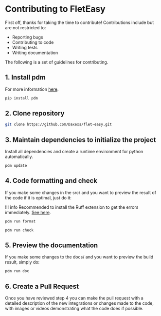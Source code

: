 # Contributing to FletEasy

First off, thanks for taking the time to contribute! Contributions include but are not restricted to:

* Reporting bugs
* Contributing to code
* Writing tests
* Writing documentation

The following is a set of guidelines for contributing.

## 1. Install pdm

For more information [here](https://github.com/pdm-project/pdm).

```bash
pip install pdm
```

## 2. Clone repository

```bash
git clone https://github.com/Daxexs/flet-easy.git
```

## 3. Maintain dependencies to initialize the project

Install all dependencies and create a runtime environment for python automatically.

```bash
pdm update
```

## 4. Code formatting and check

If you make some changes in the src/ and you want to preview the result of the code if it is optimal, just do it:

!!! info Recommended to install the Ruff extension to get the errors immediately. [See here](https://marketplace.visualstudio.com/items?itemName=charliermarsh.ruff).

```bash
pdm run format
```

```bash
pdm run check
```

## 5. Preview the documentation

If you make some changes to the docs/ and you want to preview the build result, simply do:

```bash
pdm run doc
```

## 6. Create a Pull Request

Once you have reviewed step 4 you can make the pull request with a detailed description of the new integrations or changes made to the code, with images or videos demonstrating what the code does if possible.
